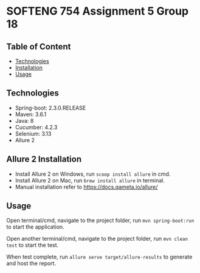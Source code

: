 # SOFTENG 754 Assignment 5 Group 18

## Table of Content
* [Technologies](#technologies)
* [Installation](#allure-2-installation)
* [Usage](#usage)


## Technologies
* Spring-boot: 2.3.0.RELEASE
* Maven: 3.6.1
* Java: 8
* Cucumber: 4.2.3
* Selenium: 3.13
* Allure 2

## Allure 2 Installation 
* Install Allure 2 on Windows, run `scoop install allure` in cmd.
* Install Allure 2 on Mac, run `brew install allure` in terminal.
* Manual installation refer to https://docs.qameta.io/allure/

## Usage
Open terminal/cmd, navigate to the project folder, run `mvn spring-boot:run` to start the application.

Open another terminal/cmd, navigate to the project folder, run `mvn clean test` to start the test.

When test complete, run `allure serve target/allure-results` to generate and host the report.
   